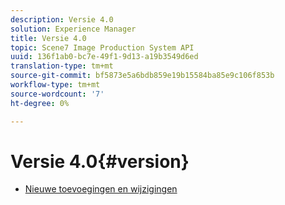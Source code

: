 ```yaml
---
description: Versie 4.0
solution: Experience Manager
title: Versie 4.0
topic: Scene7 Image Production System API
uuid: 136f1ab0-bc7e-49f1-9d13-a19b3549d6ed
translation-type: tm+mt
source-git-commit: bf5873e5a6bdb859e19b15584ba85e9c106f853b
workflow-type: tm+mt
source-wordcount: '7'
ht-degree: 0%

---
```



# Versie 4.0{#version}

* [Nieuwe toevoegingen en wijzigingen](r-4-0-new.md)
